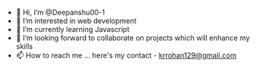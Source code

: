 - 👋 Hi, I’m @Deepanshu00-1
- 👀 I’m interested in web development
- 🌱 I’m currently learning Javascript
- 💞️ I’m looking forward to collaborate on projects which will enhance my skills
- 📫 How to reach me ...
here's my contact -
krrohan129@gmail.com
<!---
Deepanshu00-1/Deepanshu00-1 is a ✨ special ✨ repository because its `README.md` (this file) appears on your GitHub profile.
You can click the Preview link to take a look at your changes.
--->
